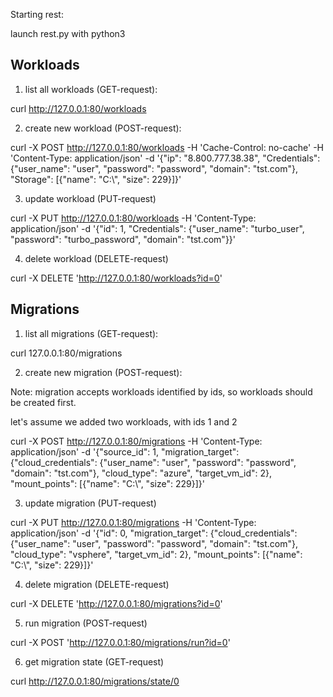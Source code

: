 Starting rest:

launch rest.py with python3

## Workloads

1. list all workloads (GET-request): 

curl http://127.0.0.1:80/workloads

2. create new workload (POST-request):

curl -X POST http://127.0.0.1:80/workloads  -H 'Cache-Control: no-cache' -H 'Content-Type: application/json'   -d '{"ip": "8.800.777.38.38", "Credentials": {"user_name": "user", "password": 
"password", "domain": "tst.com"}, "Storage": [{"name": "C:\\", "size": 229}]}'

3. update workload (PUT-request)

curl -X PUT http://127.0.0.1:80/workloads -H 'Content-Type: application/json' -d '{"id": 1, "Credentials": {"user_name": "turbo_user", "password": "turbo_password", "domain": "tst.com"}}'

4. delete workload (DELETE-request)

curl -X DELETE 'http://127.0.0.1:80/workloads?id=0'

## Migrations

1. list all migrations (GET-request):

curl 127.0.0.1:80/migrations

2. create new migration (POST-request):

Note: migration accepts workloads identified by ids, so workloads should be created first.

let's assume we added two workloads, with ids 1 and 2

curl -X POST http://127.0.0.1:80/migrations -H 'Content-Type: application/json' -d '{"source_id": 1, "migration_target": {"cloud_credentials": {"user_name": "user", "password": "password", "domain": "tst.com"}, "cloud_type": "azure", "target_vm_id": 2}, "mount_points": [{"name": "C:\\", "size": 229}]}'

3. update migration (PUT-request)

curl -X PUT http://127.0.0.1:80/migrations -H 'Content-Type: application/json' -d '{"id": 0, "migration_target": {"cloud_credentials": {"user_name": "user", "password": "password", "domain": "tst.com"}, "cloud_type": "vsphere", "target_vm_id": 2}, "mount_points": [{"name": "C:\\", "size": 229}]}'

4. delete migration (DELETE-request)

curl -X DELETE 'http://127.0.0.1:80/migrations?id=0'

5. run migration (POST-request)

curl -X POST 'http://127.0.0.1:80/migrations/run?id=0'

6. get migration state (GET-request)

curl http://127.0.0.1:80/migrations/state/0
